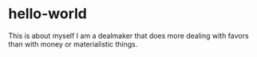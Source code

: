 # hello-world

This is about myself I am a dealmaker that does more dealing with favors than with money or materialistic things.
